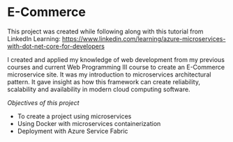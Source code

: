 # E-Commerce

This project was created while following along with this tutorial from LinkedIn Learning: https://www.linkedin.com/learning/azure-microservices-with-dot-net-core-for-developers

I created and applied my knowledge of web development from my previous courses and current Web Programming III course to create an E-Commerce microservice site. It was 
my introduction to microservices architectural pattern. It gave insight as how this framework can create reliability, scalability and availability in modern cloud computing software. 

*Objectives of this project*

- To create a project using microservices
- Using Docker with microservices containerization
- Deployment with Azure Service Fabric
